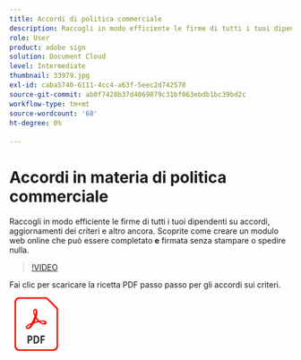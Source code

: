 ```yaml
---
title: Accordi di politica commerciale
description: Raccogli in modo efficiente le firme di tutti i tuoi dipendenti su accordi, aggiornamenti e altro ancora
role: User
product: adobe sign
solution: Document Cloud
level: Intermediate
thumbnail: 33979.jpg
exl-id: caba5740-6111-4cc4-a63f-5eec2d742578
source-git-commit: ab0f7428b37d4069879c31bf063ebdb1bc39bd2c
workflow-type: tm+mt
source-wordcount: '68'
ht-degree: 0%

---
```


# Accordi in materia di politica commerciale

Raccogli in modo efficiente le firme di tutti i tuoi dipendenti su accordi, aggiornamenti dei criteri e altro ancora. Scoprite come creare un modulo web online che può essere completato **e** firmata senza stampare o spedire nulla.

>[!VIDEO](https://video.tv.adobe.com/v/33979?hidetitle=true)

Fai clic per scaricare la ricetta PDF passo passo per gli accordi sui criteri.

[![Download PDF Recipe](../assets/acrobat_PDF_96.png)](../assets/adobe-sign_set_up_a_web_form_use_case.pdf)
